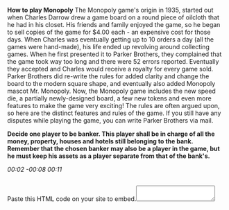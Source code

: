 <b>How to play Monopoly</b>
The Monopoly game's origin in 1935, started out when Charles Darrow drew a game board on a round piece of oilcloth that he had in his closet. His friends and family enjoyed the game, so he began to sell copies of the game for $4.00 each - an expensive cost for those days.
When Charles was eventually getting up to 10 orders a day (all the games were hand-made), his life ended up revolving around collecting games. When he first presented it to Parker Brothers, they complained that the game took way too long and there were 52 errors reported. Eventually they accepted and Charles would receive a royalty for every game sold. Parker Brothers did re-write the rules for added clarity and change the board to the modern square shape, and eventually also added Monopoly mascot Mr. Monopoly. Now, the Monopoly game includes the new speed die, a partially newly-designed board, a few new tokens and even more features to make the game very exciting! The rules are often argued upon, so here are the distinct features and rules of the game. If you still have any disputes while playing the game, you can write Parker Brothers via mail.

<b>
Decide one player to be banker. This player shall be in charge of all the money, property, houses and hotels still belonging to the bank. Remember that the chosen banker may also be a player in the game, but he must keep his assets as a player separate from that of the bank's.</b>


<div class="fp-ui" style="background: none;">         <div class="fp-waiting"><em></em><em></em><em></em></div>         <a class="fp-fullscreen"></a>         <a class="fp-unload"></a>         <p class="fp-speed"></p>         <div class="fp-controls">            <a class="fp-play"></a>            <div class="fp-timeline">               <div class="fp-buffer" style="width: 100%;"></div>               <div class="fp-progress" style="width: 23.6%; overflow: hidden;"></div>            </div>            <div class="fp-volume">               <a class="fp-mute"></a>               <div class="fp-volumeslider">                  <div class="fp-volumelevel" style="width: 100%;"></div>               </div>            </div>         </div>         <div class="fp-time">            <em class="fp-elapsed">00:02</em>            <em class="fp-remaining">-00:08</em>            <em class="fp-duration">00:11</em>         </div>         <div class="fp-message"><h2></h2><p></p></div>      <a class="fp-embed" title="Copy to your site"></a><div class="fp-embed-code"><label>Paste this HTML code on your site to embed.</label><textarea></textarea></div></div>
